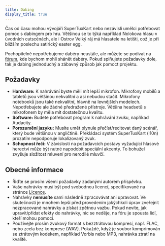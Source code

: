 ```yaml
---
title: Dabing
display_title: true
---
```

Čas od času mohou vývojáři SuperTuxKart nebo nezávislí umělci potřebovat pomoc s dabingem pro hru. Většinou se to týká například Nolokova hlasu v úvodních cutscénách, ale i Ostrov Velký ráj má hlasatele na letišti, což je při bližším poslechu satirický easter egg.

Pochopitelně nepotřebujeme dabéry neustále, ale můžete se podívat na [fórum](https://forum.freegamedev.net/viewforum.php?f=16), kde bychom mohli shánět dabéry. Pokud splňujete požadavky dole, tak je dabing jednoduchý a zábavný způsob jak pomoct projektu.

## Požadavky

* **Hardware:** K nahrávání byste měli mít lepší mikrofon. Mikrofony mobilů a tabletů jsou většinou nekvalitní a asi nebudou stačit. Mikrofony notebooků jsou také nekvalitní, hlavně na levnějších modelech. Nepotřebujete ale žádné předražené přístroje. Většina headsetů s mikrofonem by měla mít dostatečnou kvalitu.
* **Software:** Budete potřebovat program k nahrávání zvuku, napříkad Audacity.
* **Porozumění jazyku:** Musíte umět plynule přečíst/recitovat daný scénář, který bude většinou v angličtině. Překládací systém SuperTuxKart (l10n) prozatím nepodporuje lokalizovaný zvuk.
* **Schopnost řeči:** V závislosti na požadavcích postavy vyžadující hlasové herectví může být nutné napodobit speciální akcenty. To bohužel zvyšuje složitost mluvení pro nerodilé mluvčí.

## Obecné informace

* Řiďte se prosím všemi požadavky zadanými autorem příspěvku.
* Vaše nahrávky musí být pod svobodnou licencí, specifikované na stránce [Licence](Licensing).
* Nahrávky **nemusíte** sami následně zpracovávat ani upravovat. Ve skutečnosti je mnohem lepší před provedením jakýchkoli úprav zveřejnit nezpracované nahrávky a získat zpětnou vazbu. Pokud nevíte, jak upravit/přidat efekty do nahrávky, nic se neděje, na fóru je spousta lidí, kteří mohou pomoci.
* Používejte prosím zvukový formát s bezztrátovou kompresí, např. FLAC, nebo zcela bez komprese (WAV). Pokaždé, když je soubor komprimován se ztrátovým kodekem, například Vorbis nebo MP3, nahrávka ztratí na kvalitě.
